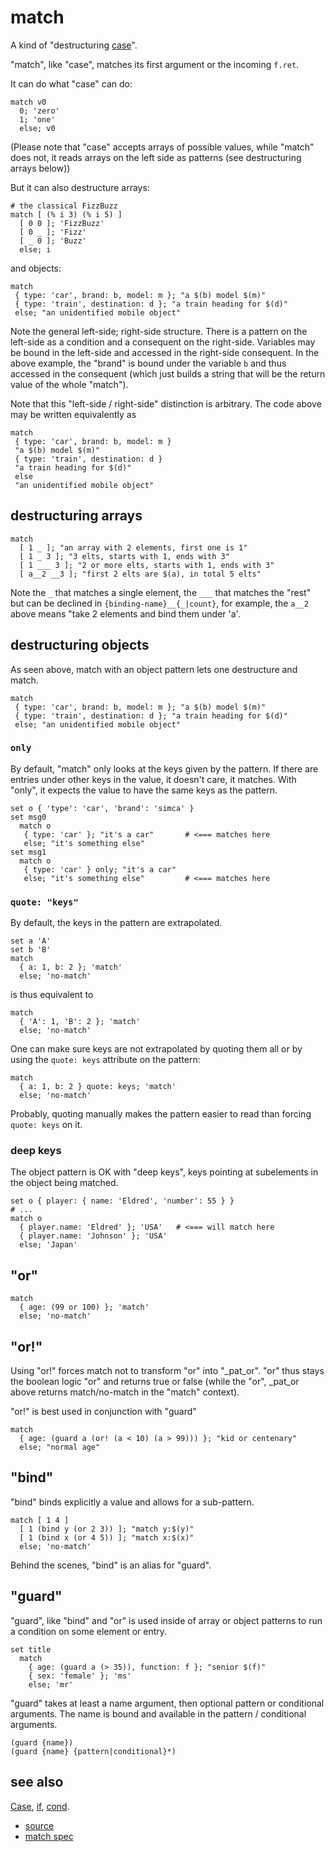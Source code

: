 
# match

A kind of "destructuring [case](case.md)".

"match", like "case", matches its first argument or the incoming `f.ret`.

It can do what "case" can do:
```
match v0
  0; 'zero'
  1; 'one'
  else; v0
```
(Please note that "case" accepts arrays of possible values, while "match"
does not, it reads arrays on the left side as patterns (see destructuring
arrays below))

But it can also destructure arrays:
```
# the classical FizzBuzz
match [ (% i 3) (% i 5) ]
  [ 0 0 ]; 'FizzBuzz'
  [ 0 _ ]; 'Fizz'
  [ _ 0 ]; 'Buzz'
  else; i
```
and objects:
```
match
 { type: 'car', brand: b, model: m }; "a $(b) model $(m)"
 { type: 'train', destination: d }; "a train heading for $(d)"
 else; "an unidentified mobile object"
```

Note the general left-side; right-side structure. There is a pattern on
the left-side as a condition and a consequent on the right-side. Variables
may be bound in the left-side and accessed in the right-side consequent.
In the above example, the "brand" is bound under the variable `b` and
thus accessed in the consequent (which just builds a string that will
be the return value of the whole "match").

Note that this "left-side / right-side" distinction is arbitrary. The
code above may be written equivalently as
```
match
 { type: 'car', brand: b, model: m }
 "a $(b) model $(m)"
 { type: 'train', destination: d }
 "a train heading for $(d)"
 else
 "an unidentified mobile object"
```

## destructuring arrays
```
match
  [ 1 _ ]; "an array with 2 elements, first one is 1"
  [ 1 _ 3 ]; "3 elts, starts with 1, ends with 3"
  [ 1 ___ 3 ]; "2 or more elts, starts with 1, ends with 3"
  [ a__2 __3 ]; "first 2 elts are $(a), in total 5 elts"
```
Note the `_` that matches a single element, the `___` that matches
the "rest" but can be declined in `{binding-name}__{_|count}`, for
example, the `a__2` above means "take 2 elements and bind them under 'a'.

## destructuring objects

As seen above, match with an object pattern lets one destructure and match.
```
match
 { type: 'car', brand: b, model: m }; "a $(b) model $(m)"
 { type: 'train', destination: d }; "a train heading for $(d)"
 else; "an unidentified mobile object"
```

### `only`

By default, "match" only looks at the keys given by the pattern. If there
are entries under other keys in the value, it doesn't care, it matches.
With "only", it expects the value to have the same keys as the pattern.
```
set o { 'type': 'car', 'brand': 'simca' }
set msg0
  match o
   { type: 'car' }; "it's a car"       # <=== matches here
   else; "it's something else"
set msg1
  match o
   { type: 'car' } only; "it's a car"
   else; "it's something else"         # <=== matches here
```

### `quote: "keys"`

By default, the keys in the pattern are extrapolated.
```
set a 'A'
set b 'B'
match
  { a: 1, b: 2 }; 'match'
  else; 'no-match'
```
is thus equivalent to
```
match
  { 'A': 1, 'B': 2 }; 'match'
  else; 'no-match'
```

One can make sure keys are not extrapolated by quoting them all or by
using the `quote: keys` attribute on the pattern:
```
match
  { a: 1, b: 2 } quote: keys; 'match'
  else; 'no-match'
```

Probably, quoting manually makes the pattern easier to read than forcing
`quote: keys` on it.

### deep keys

The object pattern is OK with "deep keys", keys pointing at subelements
in the object being matched.
```
set o { player: { name: 'Eldred', 'number': 55 } }
# ...
match o
  { player.name: 'Eldred' }; 'USA'   # <=== will match here
  { player.name: 'Johnson' }; 'USA'
  else; 'Japan'
```

## "or"

```
match
  { age: (99 or 100) }; 'match'
  else; 'no-match'
```

## "or!"

Using "or!" forces match not to transform "or" into "_pat_or". "or" thus
stays the boolean logic "or" and returns true or false (while the "or",
_pat_or above returns match/no-match in the "match" context).

"or!" is best used in conjunction with "guard"
```
match
  { age: (guard a (or! (a < 10) (a > 99))) }; "kid or centenary"
  else; "normal age"
```

## "bind"

"bind" binds explicitly a value and allows for a sub-pattern.
```
match [ 1 4 ]
  [ 1 (bind y (or 2 3)) ]; "match y:$(y)"
  [ 1 (bind x (or 4 5)) ]; "match x:$(x)"
  else; 'no-match'
```

Behind the scenes, "bind" is an alias for "guard".

## "guard"

"guard", like "bind" and "or" is used inside of array or object patterns
to run a condition on some element or entry.
```
set title
  match
    { age: (guard a (> 35)), function: f }; "senior $(f)"
    { sex: 'female' }; 'ms'
    else; 'mr'
```

"guard" takes at least a name argument, then optional pattern or
conditional arguments. The name is bound and available in the pattern /
conditional arguments.
```
(guard {name})
(guard {name} {pattern|conditional}*)
```

## see also

[Case](case.md), [if](if.md), [cond](cond.md).


* [source](https://github.com/floraison/flor/tree/master/lib/flor/pcore/match.rb)
* [match spec](https://github.com/floraison/flor/tree/master/spec/pcore/match_spec.rb)

